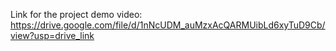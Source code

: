 Link for the project demo video: 
  https://drive.google.com/file/d/1nNcUDM_auMzxAcQARMUibLd6xyTuD9Cb/view?usp=drive_link